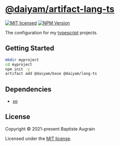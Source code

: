 [@daiyam/artifact-lang-ts](https://github.com/daiyam/artifact-configs/tree/master/packages/lang-ts)
===================================================================================================

[![MIT licensed](https://img.shields.io/badge/license-MIT-blue.svg)](./LICENSE)
[![NPM Version](https://img.shields.io/npm/v/@daiyam/artifact-lang-ts.svg?colorB=green)](https://www.npmjs.com/package/@daiyam/artifact-lang-ts)

The configuration for my [typescript](https://www.typescriptlang.org/) projects.

Getting Started
---------------

```sh
mkdir myproject
cd myproject
npm init -y
artifact add @daiyam/base @daiyam/lang-ts
```

Dependencies
------------

- [xo](https://github.com/xojs/xo)

License
-------

Copyright &copy; 2021-present Baptiste Augrain

Licensed under the [MIT license](https://opensource.org/licenses/MIT).
